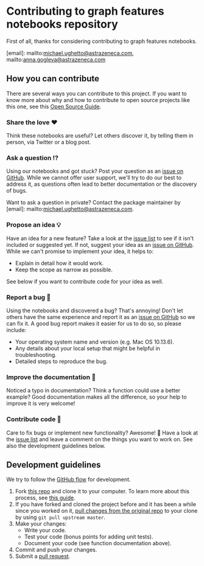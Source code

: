 # Contributing to graph features notebooks repository

<!-- This CONTRIBUTING.md is adapted from https://gist.github.com/peterdesmet/e90a1b0dc17af6c12daf6e8b2f044e7c -->

First of all, thanks for considering contributing to graph features notebooks.

[repo]: https://github.com/AstraZeneca/skywalkR-graph-features
[issues]: https://github.com/AstraZeneca/skywalkR-graph-features/issues
[new_issue]: https://github.com/AstraZeneca/skywalkR-graph-features/issues/new
[citation]: TBA
[email]: mailto:michael.ughetto@astrazeneca.com, mailto:anna.gogleva@astrazeneca.com

## How you can contribute

There are several ways you can contribute to this project. If you want to know more about why and how to contribute to open source projects like this one, see this [Open Source Guide](https://opensource.guide/how-to-contribute/).

### Share the love ❤️

Think these notebooks are useful? Let others discover it, by telling them in person, via Twitter or a blog post.

### Ask a question ⁉️

Using our notebooks and got stuck? Post your question as an [issue on GitHub][new_issue]. While we cannot offer user support, we'll try to do our best to address it, as questions often lead to better documentation or the discovery of bugs.

Want to ask a question in private? Contact the package maintainer by [email]: mailto:michael.ughetto@astrazeneca.com.

### Propose an idea 💡

Have an idea for a new feature? Take a look at the [issue list][issues] to see if it isn't included or suggested yet. If not, suggest your idea as an [issue on GitHub][new_issue]. While we can't promise to implement your idea, it helps to:

* Explain in detail how it would work.
* Keep the scope as narrow as possible.

See below if you want to contribute code for your idea as well.

### Report a bug 🐛

Using the notebooks and discovered a bug? That's annoying! Don't let others have the same experience and report it as an [issue on GitHub][new_issue] so we can fix it. A good bug report makes it easier for us to do so, so please include:

* Your operating system name and version (e.g. Mac OS 10.13.6).
* Any details about your local setup that might be helpful in troubleshooting.
* Detailed steps to reproduce the bug.

### Improve the documentation 📖

Noticed a typo in documentation? Think a function could use a better example? Good documentation makes all the difference, so your help to improve it is very welcome!

### Contribute code 📝

Care to fix bugs or implement new functionality? Awesome! 👏 Have a look at the [issue list][issues] and leave a comment on the things you want to work on. See also the development guidelines below.

## Development guidelines

We try to follow the [GitHub flow](https://guides.github.com/introduction/flow/) for development.

1. Fork [this repo][repo] and clone it to your computer. To learn more about this process, see [this guide](https://guides.github.com/activities/forking/).
2. If you have forked and cloned the project before and it has been a while since you worked on it, [pull changes from the original repo](https://help.github.com/articles/merging-an-upstream-repository-into-your-fork/) to your clone by using `git pull upstream master`.
3. Make your changes:
    * Write your code.
    * Test your code (bonus points for adding unit tests).
    * Document your code (see function documentation above).
4. Commit and push your changes.
5. Submit a [pull request](https://guides.github.com/activities/forking/#making-a-pull-request).
